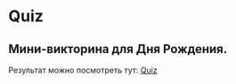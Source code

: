 # Quiz
## Мини-викторина для Дня Рождения.
Результат можно посмотреть тут: 
[Quiz](https://alekseeva-t-v.github.io/quiz/)
